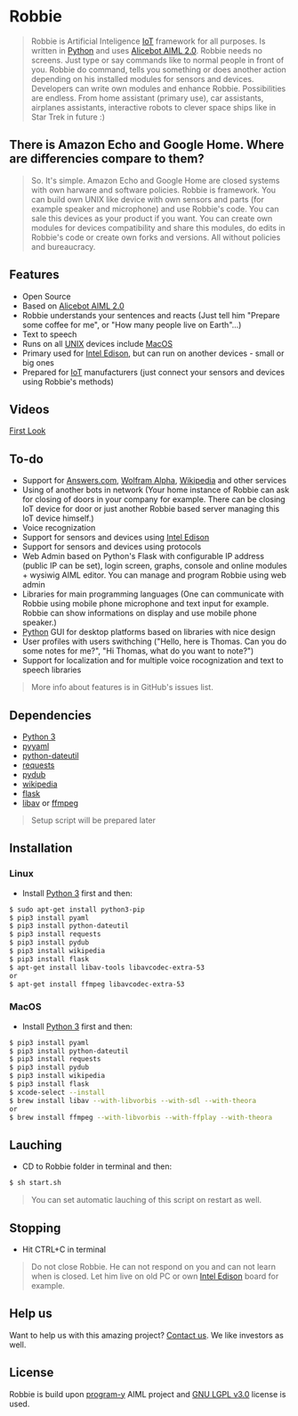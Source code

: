 # Robbie

> Robbie is Artificial Inteligence [IoT] framework for all purposes. Is written in [Python] and uses [Alicebot AIML 2.0]. Robbie needs no screens. Just type or say commands like to normal people in front of you. Robbie do command, tells you something or does another action depending on his installed modules for sensors and devices. Developers can write own modules and enhance Robbie. Possibilities are endless. From home assistant (primary use), car assistants, airplanes assistants, interactive robots to clever space ships like in Star Trek in future :)

## There is Amazon Echo and Google Home. Where are differencies compare to them?
> So. It's simple. Amazon Echo and Google Home are closed systems with own harware and software policies. Robbie is framework. You can build own UNIX like device with own sensors and parts (for example speaker and microphone) and use Robbie's code. You can sale this devices as your product if you want. You can create own modules for devices compatibility and share this modules, do edits in Robbie's code or create own forks and versions. All without policies and bureaucracy.

## Features
  - Open Source
  - Based on [Alicebot AIML 2.0]
  - Robbie understands your sentences and reacts (Just tell him "Prepare some coffee for me", or "How many people live on Earth"...)
  - Text to speech
  - Runs on all [UNIX] devices include [MacOS]
  - Primary used for [Intel Edison], but can run on another devices - small or big ones
  - Prepared for [IoT] manufacturers (just connect your sensors and devices using Robbie's methods)
  
## Videos
[First Look]
  
## To-do
- Support for [Answers.com], [Wolfram Alpha], [Wikipedia] and other services
- Using of another bots in network (Your home instance of Robbie can ask for closing of doors in your company for example. There can be closing IoT device for door or just another Robbie based server managing this IoT device himself.)
- Voice recognization
- Support for sensors and devices using [Intel Edison]
- Support for sensors and devices using protocols
- Web Admin based on Python's Flask with configurable IP address (public IP can be set), login screen, graphs, console and online modules + wysiwig AIML editor. You can manage and program Robbie using web admin
- Libraries for main programming languages (One can communicate with Robbie using mobile phone microphone and text input for example. Robbie can show informations on display and use mobile phone speaker.)
- [Python] GUI for desktop platforms based on libraries with nice design
- User profiles with users swithching ("Hello, here is Thomas. Can you do some notes for me?", "Hi Thomas, what do you want to note?")
- Support for localization and for multiple voice rocognization and text to speech libraries

> More info about features is in GitHub's issues list.

## Dependencies
- [Python 3]
- [pyyaml]
- [python-dateutil]
- [requests]
- [pydub]
- [wikipedia]
- [flask]
- [libav] or [ffmpeg]

> Setup script will be prepared later

## Installation

### Linux
- Install [Python 3] first
and then:

```sh
$ sudo apt-get install python3-pip
$ pip3 install pyaml
$ pip3 install python-dateutil
$ pip3 install requests
$ pip3 install pydub
$ pip3 install wikipedia
$ pip3 install flask
$ apt-get install libav-tools libavcodec-extra-53
or
$ apt-get install ffmpeg libavcodec-extra-53
```

### MacOS
- Install [Python 3] first
and then:

```sh
$ pip3 install pyaml
$ pip3 install python-dateutil
$ pip3 install requests
$ pip3 install pydub
$ pip3 install wikipedia
$ pip3 install flask
$ xcode-select --install
$ brew install libav --with-libvorbis --with-sdl --with-theora
or
$ brew install ffmpeg --with-libvorbis --with-ffplay --with-theora
```

## Lauching
- CD to Robbie folder in terminal 
and then:

```sh
$ sh start.sh
```

> You can set automatic lauching of this script on restart as well.

## Stopping
- Hit CTRL+C in terminal

> Do not close Robbie. He can not respond on you and can not learn when is closed. Let him live on old PC or own [Intel Edison] board for example.

## Help us
Want to help us with this amazing project? [Contact us](mailto:tomas.triska@icloud.com). We like investors as well.

## License
Robbie is build upon [program-y] AIML project and [GNU LGPL v3.0] license is used.

   [Internet of Things]: <https://en.wikipedia.org/wiki/Internet_of_things>
   [IoT]: <https://en.wikipedia.org/wiki/Internet_of_things>
   [Python]: <https://www.python.org>
   [Python 3]: <https://www.python.org/download/releases/3.0/>
   [Unix]: <https://en.wikipedia.org/wiki/Unix>
   [MacOS]: <https://cs.wikipedia.org/wiki/Mac_OS>
   [Intel Edison]: <https://software.intel.com/en-us/iot/hardware/edison>
   [Wolfram Alpha]: <https://www.wolframalpha.com>
   [Wikipedia]: <https://www.wikipedia.org>
   [pyyaml]: <http://pyyaml.org>
   [python-dateutil]: <https://dateutil.readthedocs.io/en/stable/>
   [requests]: <http://docs.python-requests.org/en/master/>
   [program-y]: <https://github.com/keiffster/program-y>
   [GNU LGPL v3.0]: <https://www.gnu.org/licenses/lgpl-3.0.en.html>
   [Alicebot AIML 2.0]: <https://docs.google.com/document/d/1wNT25hJRyupcG51aO89UcQEiG-HkXRXusukADpFnDs4/pub>
   [Answers.com]: <http://www.answers.com>
   [pydub]: <http://pydub.com>
   [First Look]: <https://www.youtube.com/watch?v=iqWow03RaaM>
   [wikipedia]: <https://pypi.python.org/pypi/wikipedia/>
   [flask]: <http://flask.pocoo.org>
   [libav]: <https://libav.org>
   [ffmpeg]: <https://www.ffmpeg.org>